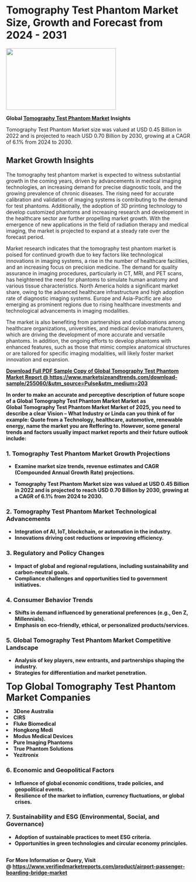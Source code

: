 <H1>Tomography Test Phantom Market Size, Growth and Forecast from 2024 - 2031</H1><img class="aligncenter size-medium wp-image-584254" src="https://thirdeyenews.in/wp-content/uploads/2024/09/Global-Market-Research-300x168.jpeg" alt="" width="300" height="168" /><p><strong>Global&nbsp;<a href="https://www.marketsizeandtrends.com/download-sample/255060/&amp;utm_source=Pulse&amp;utm_medium=203">Tomography Test Phantom Market</a> Insights</strong></p><p>Tomography Test Phantom Market size was valued at USD 0.45 Billion in 2022 and is projected to reach USD 0.70 Billion by 2030, growing at a CAGR of 6.1% from 2024 to 2030.</p><p><h2>Market Growth Insights</h2> <p>The tomography test phantom market is expected to witness substantial growth in the coming years, driven by advancements in medical imaging technologies, an increasing demand for precise diagnostic tools, and the growing prevalence of chronic diseases. The rising need for accurate calibration and validation of imaging systems is contributing to the demand for test phantoms. Additionally, the adoption of 3D printing technology to develop customized phantoms and increasing research and development in the healthcare sector are further propelling market growth. With the emergence of new applications in the field of radiation therapy and medical imaging, the market is projected to expand at a steady rate over the forecast period.</p> <p><strong><a href="#"></a></strong></p> <p>Market research indicates that the tomography test phantom market is poised for continued growth due to key factors like technological innovations in imaging systems, a rise in the number of healthcare facilities, and an increasing focus on precision medicine. The demand for quality assurance in imaging procedures, particularly in CT, MRI, and PET scans, has heightened the need for phantoms to simulate human anatomy and various tissue characteristics. North America holds a significant market share, owing to the advanced healthcare infrastructure and high adoption rate of diagnostic imaging systems. Europe and Asia-Pacific are also emerging as prominent regions due to rising healthcare investments and technological advancements in imaging modalities.</p> <p>The market is also benefiting from partnerships and collaborations among healthcare organizations, universities, and medical device manufacturers, which are driving the development of more accurate and versatile phantoms. In addition, the ongoing efforts to develop phantoms with enhanced features, such as those that mimic complex anatomical structures or are tailored for specific imaging modalities, will likely foster market innovation and expansion.</p> <p><strong><a href="#"></p><p><span class=""><strong>Download Full PDF Sample Copy of Global Tomography Test Phantom Market Report</strong> @ <a href="https://www.marketsizeandtrends.com/download-sample/255060/&amp;utm_source=Pulse&amp;utm_medium=203" target="_blank">https://www.marketsizeandtrends.com/download-sample/255060/&amp;utm_source=Pulse&amp;utm_medium=203</a></span></p><p>In order to make an accurate and perceptive description of future scope of a Global&nbsp;Tomography Test Phantom Market Market as Global&nbsp;Tomography Test Phantom Market Market of 2025, you need to describe a clear Vision &ndash; What Industry or Linda can you think of for example: Quote from a Technology, healthcare, automotive, renewable energy, name the market you are Reffering to. However, some general trends and factors usually impact market reports and their future outlook include:</p><h3>1.&nbsp;<strong>Tomography Test Phantom Market Growth Projections</strong></h3><ul><li>Examine market size trends, revenue estimates and CAGR (Compounded Annual Growth Rate) projections.</li><li><p>Tomography Test Phantom Market size was valued at USD 0.45 Billion in 2022 and is projected to reach USD 0.70 Billion by 2030, growing at a CAGR of 6.1% from 2024 to 2030.</p></li></ul><h3>2.&nbsp;<strong>Tomography Test Phantom Market Technological Advancements</strong></h3><ul><li>Integration of AI, IoT, blockchain, or automation in the industry.</li><li>Innovations driving cost reductions or improving efficiency.</li></ul><h3>3.&nbsp;<strong>Regulatory and Policy Changes</strong></h3><ul><li>Impact of global and regional regulations, including sustainability and carbon-neutral goals.</li><li>Compliance challenges and opportunities tied to government initiatives.</li></ul><h3>4.&nbsp;<strong>Consumer Behavior Trends</strong></h3><ul><li>Shifts in demand influenced by generational preferences (e.g., Gen Z, Millennials).</li><li>Emphasis on eco-friendly, ethical, or personalized products/services.</li></ul><h3>5.&nbsp;<strong>Global Tomography Test Phantom Market Competitive Landscape</strong></h3><ul><li>Analysis of key players, new entrants, and partnerships shaping the industry.</li><li>Strategies for differentiation and market penetration.</li></ul><p data-pm-slice="1 1 []"><span style="color: inherit; font-family: inherit; font-size: 25px;">Top Global Tomography Test Phantom Market Companies</span></p><div class="" data-test-id=""><p><li>3Done Australia</li><li> CIRS</li><li> Fluke Biomedical</li><li> Hongkong Medi</li><li> Modus Medical Devices</li><li> Pure Imaging Phantoms</li><li> True Phantom Solutions</li><li> Yezitronix</li></p></div><h3>6.&nbsp;<strong>Economic and Geopolitical Factors</strong></h3><ul><li>Influence of global economic conditions, trade policies, and geopolitical events.</li><li>Resilience of the market to inflation, currency fluctuations, or global crises.</li></ul><h3>7.&nbsp;<strong>Sustainability and ESG (Environmental, Social, and Governance)</strong></h3><ul><li>Adoption of sustainable practices to meet ESG criteria.</li><li>Opportunities in green technologies and circular economy principles.</li></ul><h2><strong style="font-size: 14px;">For More Information or Query, Visit @&nbsp;</strong><a style="background-color: #ffffff; font-size: 14px;" href="https://www.marketsizeandtrends.com/report/tomography-test-phantom-market/" target="_blank">https://www.verifiedmarketreports.com/product/airport-passenger-boarding-bridge-market</a></h2>
